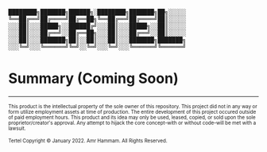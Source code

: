 ```
████████╗███████╗██████╗░████████╗███████╗██╗░░░░░
╚══██╔══╝██╔════╝██╔══██╗╚══██╔══╝██╔════╝██║░░░░░
░░░██║░░░█████╗░░██████╔╝░░░██║░░░█████╗░░██║░░░░░
░░░██║░░░██╔══╝░░██╔══██╗░░░██║░░░██╔══╝░░██║░░░░░
░░░██║░░░███████╗██║░░██║░░░██║░░░███████╗███████╗
░░░╚═╝░░░╚══════╝╚═╝░░╚═╝░░░╚═╝░░░╚══════╝╚══════╝
```

# Summary (Coming Soon)

---

<sub><sup>This product is the intellectual property of the sole owner of this repository. This project did not in any way or form utilize employment assets at time of production. The entire development of this project occured outside of paid employment hours. This product and its idea may only be used, leased, copied, or sold upon the sole proprietor/creator's approval. Any attempt to hijack the core concept–with or without code–will be met with a lawsuit.</sup></sub>

<sub><sup>Tertel Copyright © January 2022. Amr Hammam. All Rights Reserved.</sup></sub>